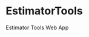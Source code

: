 # EstimatorTools
Estimator Tools Web App

<!--
 * ============================================================================
 * Estimator Tools Web App  
 * Authored by Evan, Production Artist in the Studio @ SHMP, 
 * Additions and vibe coding help from Claude Code.
 * Special Thanks to Susan and Matt!
 * ============================================================================
 *
 * Adventures in Coding with Evan.  
 * The readme file for this wonderful and useful Web Application.
 */
-->

